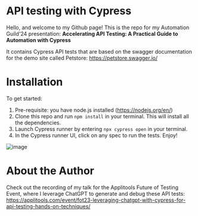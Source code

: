 # API testing with Cypress

Hello, and welcome to my Github page! 
This is the repo for my Automation Guild'24 presentation: 
**Accelerating API Testing: A Practical Guide to Automation with Cypress**

It contains Cypress API tests that are based on the swagger documentation for the demo site called Petstore: https://petstore.swagger.io/

# Installation 
To get started:

1. Pre-requisite: you have node.js installed (https://nodejs.org/en/)
2. Clone this repo and run ```npm install``` in your terminal. This will install all the dependencies. 
3. Launch Cypress runner by entering ```npx cypress open``` in your terminal.
4. In the Cypress runner UI, click on any spec to run the tests. Enjoy!

![image](https://github.com/apatte/cypress-api-testing/assets/64214550/f3ea8c45-46c9-46e2-905d-7b95a5c07b5f)




# About the Author

Check out the recording of my talk for the Applitools Future of Testing Event, where I leverage ChatGPT to generate and debug these API tests: 
https://applitools.com/event/fot23-leveraging-chatgpt-with-cypress-for-api-testing-hands-on-techniques/




